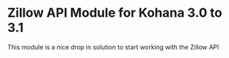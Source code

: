 # Zillow API Module for Kohana 3.0 to 3.1

This module is a nice drop in solution to start working with the Zillow API